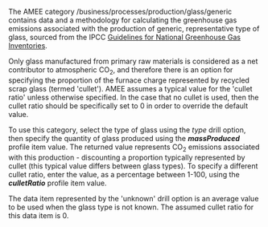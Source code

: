 The AMEE category /business/processes/production/glass/generic contains
data and a methodology for calculating the greenhouse gas emissions
associated with the production of generic, representative type of glass,
sourced from the IPCC [Guidelines for National Greenhouse Gas
Inventories](http://www.ipcc-nggip.iges.or.jp/).

Only glass manufactured from primary raw materials is considered as a
net contributor to atmospheric CO<sub>2</sub>, and therefore there is an option
for specifying the proportion of the furnace charge represented by
recycled scrap glass (termed 'cullet'). AMEE assumes a typical value for
the 'cullet ratio' unless otherwise specified. In the case that no
cullet is used, then the cullet ratio should be specifically set to 0 in
order to override the default value.

To use this category, select the type of glass using the *type* drill
option, then specify the quantity of glass produced using the
***massProduced*** profile item value. The returned value represents
CO<sub>2</sub> emissions associated with this production - discounting a
proportion typically represented by cullet (this typical value differs
between glass types). To specify a different cullet ratio, enter the
value, as a percentage between 1-100, using the ***culletRatio***
profile item value.

The data item represented by the 'unknown' drill option is an average
value to be used when the glass type is not known. The assumed cullet
ratio for this data item is 0.
